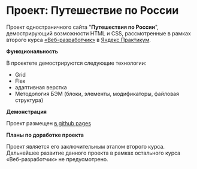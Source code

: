 # Проект: Путешествие по России

Проект одностраничного сайта "**Путешествия по России**", демострирующий возможности HTML и CSS,
рассмотренные в рамках второго курса [«Веб-разработчик»](https://practicum.yandex.ru/web/) в [Яндекс Практикум](https://practicum.yandex.ru/).

**Функциональность**

В проектете демострируются следующие технологии:
* Grid
* Flex
* адаптивная верстка
* Методология БЭМ (блоки, элементы, модификаторы, файловая структура)

**Демонстрация**

Проект размещен [в github pages](https://kpvakhrushev.github.io/russian-travel/)

**Планы по доработке проекта**

Проект является его заключительным этапом второго курса. Дальнейшее развитие данного проекта в рамках остального курса «Веб-разработчик» не предусмотрено.
